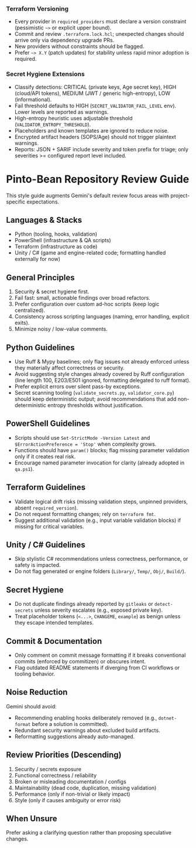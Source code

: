 ### Terraform Versioning
- Every provider in `required_providers` must declare a version constraint (pessimistic `~>` or explicit upper bound).
- Commit and review `.terraform.lock.hcl`; unexpected changes should arrive only via dependency upgrade PRs.
- New providers without constraints should be flagged.
- Prefer `~> X.Y` (patch updates) for stability unless rapid minor adoption is required.

### Secret Hygiene Extensions
- Classify detections: CRITICAL (private keys, Age secret key), HIGH (cloud/API tokens), MEDIUM (JWT / generic high-entropy), LOW (informational).
- Fail threshold defaults to HIGH (`SECRET_VALIDATOR_FAIL_LEVEL` env). Lower levels are reported as warnings.
- High-entropy heuristic uses adjustable threshold (`VALIDATOR_ENTROPY_THRESHOLD`).
- Placeholders and known templates are ignored to reduce noise.
- Encrypted artifact headers (SOPS/Age) should not trigger plaintext warnings.
- Reports: JSON + SARIF include severity and token prefix for triage; only severities >= configured report level included.
# Pinto-Bean Repository Review Guide

This style guide augments Gemini's default review focus areas with project-specific expectations.

## Languages & Stacks
- Python (tooling, hooks, validation)
- PowerShell (infrastructure & QA scripts)
- Terraform (infrastructure as code)
- Unity / C# (game and engine-related code; formatting handled externally for now)

## General Principles
1. Security & secret hygiene first.
2. Fail fast: small, actionable findings over broad refactors.
3. Prefer configuration over custom ad-hoc scripts (keep logic centralized).
4. Consistency across scripting languages (naming, error handling, explicit exits).
5. Minimize noisy / low-value comments.

## Python Guidelines
- Use Ruff & Mypy baselines; only flag issues not already enforced unless they materially affect correctness or security.
- Avoid suggesting style changes already covered by Ruff configuration (line length 100, E203/E501 ignored, formatting delegated to ruff format).
- Prefer explicit errors over silent pass-by exceptions.
- Secret scanning tooling (`validate_secrets.py`, `validator_core.py`) should keep deterministic output; avoid recommendations that add non-deterministic entropy thresholds without justification.

## PowerShell Guidelines
- Scripts should use `Set-StrictMode -Version Latest` and `$ErrorActionPreference = 'Stop'` when complexity grows.
- Functions should have `param()` blocks; flag missing parameter validation only if it creates real risk.
- Encourage named parameter invocation for clarity (already adopted in `qa.ps1`).

## Terraform Guidelines
- Validate logical drift risks (missing validation steps, unpinned providers, absent `required_version`).
- Do not request formatting changes; rely on `terraform fmt`.
- Suggest additional validation (e.g., input variable validation blocks) if missing for critical variables.

## Unity / C# Guidelines
- Skip stylistic C# recommendations unless correctness, performance, or safety is impacted.
- Do not flag generated or engine folders (`Library/`, `Temp/`, `Obj/`, `Build/`).

## Secret Hygiene
- Do not duplicate findings already reported by `gitleaks` or `detect-secrets` unless severity escalates (e.g., exposed private key).
- Treat placeholder tokens (`<...>`, `CHANGEME`, `example`) as benign unless they escape intended templates.

## Commit & Documentation
- Only comment on commit message formatting if it breaks conventional commits (enforced by commitizen) or obscures intent.
- Flag outdated README statements if diverging from CI workflows or tooling behavior.

## Noise Reduction
Gemini should avoid:
- Recommending enabling hooks deliberately removed (e.g., `dotnet-format` before a solution is committed).
- Redundant security warnings about excluded build artifacts.
- Reformatting suggestions already auto-managed.

## Review Priorities (Descending)
1. Security / secrets exposure
2. Functional correctness / reliability
3. Broken or misleading documentation / configs
4. Maintainability (dead code, duplication, missing validation)
5. Performance (only if non-trivial or likely impact)
6. Style (only if causes ambiguity or error risk)

## When Unsure
Prefer asking a clarifying question rather than proposing speculative changes.
